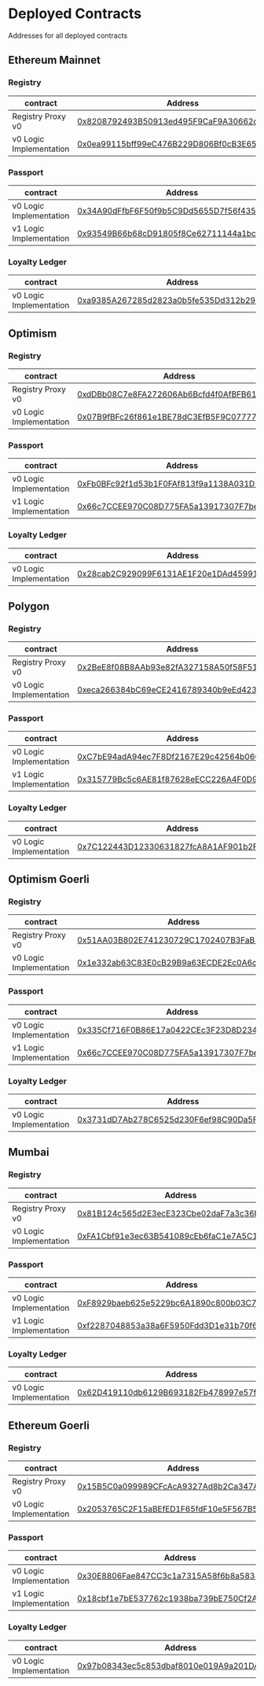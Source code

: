 # Deployed Contracts

Addresses for all deployed contracts

## Ethereum Mainnet

### Registry

| contract                | Address                                    |
| ----------------------- | ------------------------------------------ |
| Registry Proxy v0       | [0x8208792493B50913ed495F9CaF9A30662dEBBF57](https://etherscan.io/address/0x8208792493B50913ed495F9CaF9A30662dEBBF57) |
| v0 Logic Implementation | [0x0ea99115bff99eC476B229D806Bf0cB3E6563Bcd](https://etherscan.io/address/0x0ea99115bff99eC476B229D806Bf0cB3E6563Bcd) |

### Passport

| contract                | Address                                    |
| ----------------------- | ------------------------------------------ |
| v0 Logic Implementation | [0x34A90dFfbF6F50f9b5C9Dd5655D7f56f435a440d](https://etherscan.io/address/0x34A90dFfbF6F50f9b5C9Dd5655D7f56f435a440d) |
| v1 Logic Implementation | [0x93549B66b68cD91805f8Ce62711144a1bcb0702A](https://etherscan.io/address/0x93549B66b68cD91805f8Ce62711144a1bcb0702A) |

### Loyalty Ledger

| contract                | Address                                    |
| ----------------------- | ------------------------------------------ |
| v0 Logic Implementation | [0xa9385A267285d2823a0b5fe535Dd312b29ABAC4A](https://etherscan.io/address/0xa9385A267285d2823a0b5fe535Dd312b29ABAC4A) |

## Optimism

### Registry

| contract                | Address                                    |
| ----------------------- | ------------------------------------------ |
| Registry Proxy v0       | [0xdDBb08C7e8FA272606Ab6Bcfd4f0AfBFB61739FE](https://optimistic.etherscan.io/address/0xdDBb08C7e8FA272606Ab6Bcfd4f0AfBFB61739FE) |
| v0 Logic Implementation | [0x07B9fBFc26f861e1BE78dC3EfB5F9C07777ab653](https://optimistic.etherscan.io/address/0x07B9fBFc26f861e1BE78dC3EfB5F9C07777ab653) |

### Passport

| contract                | Address                                    |
| ----------------------- | ------------------------------------------ |
| v0 Logic Implementation | [0xFb0BFc92f1d53b1F0FAf813f9a1138A031D1bF8D](https://optimistic.etherscan.io/address/0xFb0BFc92f1d53b1F0FAf813f9a1138A031D1bF8D) |
| v1 Logic Implementation | [0x66c7CCEE970C08D775FA5a13917307F7be7e9f9C](https://optimistic.etherscan.io/address/0x66c7CCEE970C08D775FA5a13917307F7be7e9f9C) |

### Loyalty Ledger

| contract                | Address                                    |
| ----------------------- | ------------------------------------------ |
| v0 Logic Implementation | [0x28cab2C929099F6131AE1F20e1DAd4599179114F](https://optimistic.etherscan.io/address/0x28cab2C929099F6131AE1F20e1DAd4599179114F) |

## Polygon

### Registry

| contract                | Address                                    |
| ----------------------- | ------------------------------------------ |
| Registry Proxy v0       | [0x2BeE8f08B8AAb93e82fA327158A50f58F51b418A](https://polygonscan.com/address/0x2BeE8f08B8AAb93e82fA327158A50f58F51b418A) |
| v0 Logic Implementation | [0xeca266384bC69eCE2416789340b9eEd423392830](https://polygonscan.com/address/0xeca266384bC69eCE2416789340b9eEd423392830) |

### Passport

| contract                | Address                                    |
| ----------------------- | ------------------------------------------ |
| v0 Logic Implementation | [0xC7bE94adA94ec7F8Df2167E29c42564b060F9F84](https://polygonscan.com/address/0xC7bE94adA94ec7F8Df2167E29c42564b060F9F84) |
| v1 Logic Implementation | [0x315779Bc5c6AE81f87628eECC226A4F0D993d7AE](https://polygonscan.com/address/0x315779Bc5c6AE81f87628eECC226A4F0D993d7AE) |

### Loyalty Ledger

| contract                | Address                                    |
| ----------------------- | ------------------------------------------ |
| v0 Logic Implementation | [0x7C122443D12330631827fcA8A1AF901b2FDFc979](https://polygonscan.com/address/0x7C122443D12330631827fcA8A1AF901b2FDFc979) |

## Optimism Goerli

### Registry

| contract                | Address                                    |
| ----------------------- | ------------------------------------------ |
| Registry Proxy v0       | [0x51AA03B802E741230729C1702407B3FaB1A2dE5B](https://goerli-optimism.etherscan.io/address/0x51AA03B802E741230729C1702407B3FaB1A2dE5B) |
| v0 Logic Implementation | [0x1e332ab63C83E0cB29B9a63ECDE2Ec0A6c211130](https://goerli-optimism.etherscan.io/address/0x1e332ab63C83E0cB29B9a63ECDE2Ec0A6c211130) |

### Passport

| contract                | Address                                    |
| ----------------------- | ------------------------------------------ |
| v0 Logic Implementation | [0x335Cf716F0B86E17a0422CEc3F23D8D234Ba1567](https://goerli-optimism.etherscan.io/address/0x335Cf716F0B86E17a0422CEc3F23D8D234Ba1567) |
| v1 Logic Implementation | [0x66c7CCEE970C08D775FA5a13917307F7be7e9f9C](https://goerli-optimism.etherscan.io/address/0x66c7CCEE970C08D775FA5a13917307F7be7e9f9C) |

### Loyalty Ledger

| contract                | Address                                    |
| ----------------------- | ------------------------------------------ |
| v0 Logic Implementation | [0x3731dD7Ab278C6525d230F6ef98C90Da5FD6D2e8](https://goerli-optimism.etherscan.io/address/0x3731dD7Ab278C6525d230F6ef98C90Da5FD6D2e8) |

## Mumbai

### Registry

| contract                | Address                                    |
| ----------------------- | ------------------------------------------ |
| Registry Proxy v0       | [0x81B124c565d2E3ecE323Cbe02daF7a3c36F846E5](https://mumbai.polygonscan.com/address/0x81B124c565d2E3ecE323Cbe02daF7a3c36F846E5) |
| v0 Logic Implementation | [0xFA1Cbf91e3ec63B541089cEb6faC1e7A5C15DBF0](https://mumbai.polygonscan.com/address/0xFA1Cbf91e3ec63B541089cEb6faC1e7A5C15DBF0) |

### Passport

| contract                | Address                                    |
| ----------------------- | ------------------------------------------ |
| v0 Logic Implementation | [0xF8929baeb625e5229bc6A1890c800b03C78c374E](https://mumbai.polygonscan.com/address/0xF8929baeb625e5229bc6A1890c800b03C78c374E) |
| v1 Logic Implementation | [0xf2287048853a38a6F5950Fdd3D1e31b70f6C6524](https://mumbai.polygonscan.com/address/0xf2287048853a38a6F5950Fdd3D1e31b70f6C6524) |

### Loyalty Ledger

| contract                | Address                                    |
| ----------------------- | ------------------------------------------ |
| v0 Logic Implementation | [0x62D419110db6129B693182Fb478997e57f6E7e6c](https://mumbai.polygonscan.com/address/0x62D419110db6129B693182Fb478997e57f6E7e6c) |

## Ethereum Goerli

### Registry

| contract                | Address                                    |
| ----------------------- | ------------------------------------------ |
| Registry Proxy v0       | [0x15B5C0a099989CFcAcA9327Ad8b2Ca347A104B7d](https://goerli.etherscan.io/address/0x15B5C0a099989CFcAcA9327Ad8b2Ca347A104B7d) |
| v0 Logic Implementation | [0x2053765C2F15aBEfED1F65fdF10e5F567B5A90D0](https://goerli.etherscan.io/address/0x2053765C2F15aBEfED1F65fdF10e5F567B5A90D0) |

### Passport

| contract                | Address                                    |
| ----------------------- | ------------------------------------------ |
| v0 Logic Implementation | [0x30E8806Fae847CC3c1a7315A58f6b8a583868BfE](https://goerli.etherscan.io/address/0x30E8806Fae847CC3c1a7315A58f6b8a583868BfE) |
| v1 Logic Implementation | [0x18cbf1e7bE537762c1938ba739bE750Cf2AEf362](https://goerli.etherscan.io/address/0x18cbf1e7bE537762c1938ba739bE750Cf2AEf362) |

### Loyalty Ledger

| contract                | Address                                    |
| ----------------------- | ------------------------------------------ |
| v0 Logic Implementation | [0x97b08343ec5c853dbaf8010e019A9a201DA45d3a](https://goerli.etherscan.io/address/0x97b08343ec5c853dbaf8010e019A9a201DA45d3a) |
